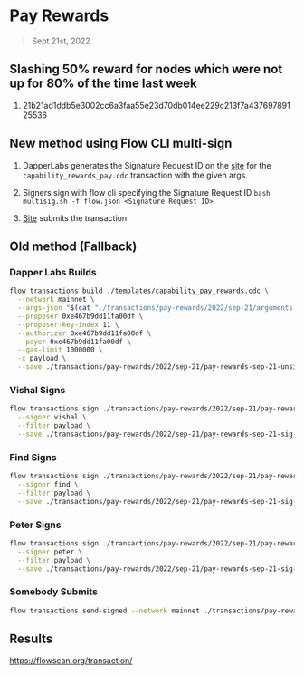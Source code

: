 # Pay Rewards
> Sept 21st, 2022

## Slashing 50% reward for nodes which were not up for 80% of the time last week
1. 21b21ad1ddb5e3002cc6a3faa55e23d70db014ee229c213f7a43769789125536

## New method using Flow CLI multi-sign

1. DapperLabs generates the Signature Request ID on the [site](https://flow-multisig-git-service-account-onflow.vercel.app/mainnet?type=serviceAccount&name=capability_pay_rewards.cdc&param=%5B%20%20%20%20%20%7B%20%20%20%20%20%20%20%20%20%22type%22:%20%22UFix64%22,%20%20%20%20%20%20%20%20%20%22value%22:%20%221295709.0%22%20%20%20%20%20%7D,%20%20%20%20%20%7B%20%20%20%20%20%20%20%20%20%22type%22:%20%22Dictionary%22,%20%20%20%20%20%20%20%20%20%22value%22:%20%5B%20%20%20%20%20%20%20%20%20%20%20%20%20%7B%20%20%20%20%20%20%20%20%20%20%20%20%20%20%20%20%20%22key%22:%20%7B%20%20%20%20%20%20%20%20%20%20%20%20%20%20%20%20%20%20%20%20%20%22type%22:%20%22String%22,%20%20%20%20%20%20%20%20%20%20%20%20%20%20%20%20%20%20%20%20%20%22value%22:%20%2221b21ad1ddb5e3002cc6a3faa55e23d70db014ee229c213f7a43769789125536%22%20%20%20%20%20%20%20%20%20%20%20%20%20%20%20%20%20%7D,%20%20%20%20%20%20%20%20%20%20%20%20%20%20%20%20%20%22value%22:%20%7B%20%20%20%20%20%20%20%20%20%20%20%20%20%20%20%20%20%20%20%20%20%22type%22:%20%22UFix64%22,%20%20%20%20%20%20%20%20%20%20%20%20%20%20%20%20%20%20%20%20%20%22value%22:%20%220.5%22%20%20%20%20%20%20%20%20%20%20%20%20%20%20%20%20%20%7D%20%20%20%20%20%20%20%20%20%20%20%20%20%7D%20%20%20%20%20%20%20%20%20%5D%20%20%20%20%20%7D%20%5D&acct=0xe467b9dd11fa00df&limit=1000000) for the `capability_rewards_pay.cdc` transaction with the given args.

2. Signers sign with flow cli specifying the Signature Request ID
`bash multisig.sh -f flow.json <Signature Request ID>`

3. [Site](https://flow-multisig-git-service-account-onflow.vercel.app/mainnet) submits the transaction

## Old method (Fallback)

### Dapper Labs Builds

```sh
flow transactions build ./templates/capability_pay_rewards.cdc \
  --network mainnet \
  --args-json "$(cat "./transactions/pay-rewards/2022/sep-21/arguments.json")" \
  --proposer 0xe467b9dd11fa00df \
  --proposer-key-index 11 \
  --authorizer 0xe467b9dd11fa00df \
  --payer 0xe467b9dd11fa00df \
  --gas-limit 1000000 \
  -x payload \
  --save ./transactions/pay-rewards/2022/sep-21/pay-rewards-sep-21-unsigned.rlp
```

### Vishal Signs

```sh
flow transactions sign ./transactions/pay-rewards/2022/sep-21/pay-rewards-sep-21-unsigned.rlp \
  --signer vishal \
  --filter payload \
  --save ./transactions/pay-rewards/2022/sep-21/pay-rewards-sep-21-sig-1.rlp
```

### Find Signs

```sh
flow transactions sign ./transactions/pay-rewards/2022/sep-21/pay-rewards-sep-21-sig-2.rlp \
  --signer find \
  --filter payload \
  --save ./transactions/pay-rewards/2022/sep-21/pay-rewards-sep-21-sig-3.rlp
```

### Peter Signs

```sh
flow transactions sign ./transactions/pay-rewards/2022/sep-21/pay-rewards-sep-21-sig-3.rlp \
  --signer peter \
  --filter payload \
  --save ./transactions/pay-rewards/2022/sep-21/pay-rewards-sep-21-sig-complete.rlp
```

### Somebody Submits

```sh
flow transactions send-signed --network mainnet ./transactions/pay-rewards/2022/sep-21/pay-rewards-sep-21-sig-complete.rlp
```

## Results

https://flowscan.org/transaction/
